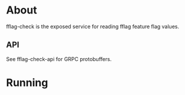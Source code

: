 About
===
fflag-check is the exposed service for reading fflag feature flag values.

API
---
See fflag-check-api for GRPC protobuffers.

Running
===

